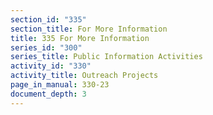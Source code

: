 ```yaml
---
section_id: "335"
section_title: For More Information
title: 335 For More Information
series_id: "300"
series_title: Public Information Activities
activity_id: "330"
activity_title: Outreach Projects
page_in_manual: 330-23
document_depth: 3
---
```

